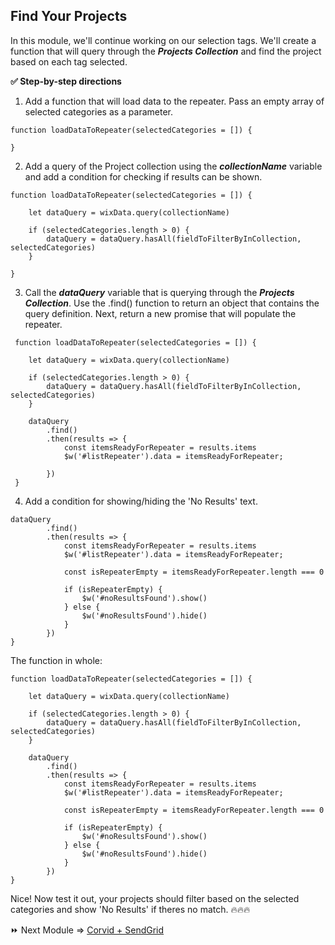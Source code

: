 ## Find Your Projects 

In this module, we'll continue working on our selection tags. We'll create a function that will query through the ***Projects Collection*** and find the project based on each tag selected. 




**✅ Step-by-step directions**

1. Add a function that will load data to the repeater. Pass an empty array of selected categories as a parameter.

```
function loadDataToRepeater(selectedCategories = []) {

}
```

2. Add a query of the Project collection using the ***collectionName*** variable and add a condition for checking if results can be shown.
```
function loadDataToRepeater(selectedCategories = []) {

	let dataQuery = wixData.query(collectionName)

	if (selectedCategories.length > 0) {
		dataQuery = dataQuery.hasAll(fieldToFilterByInCollection, selectedCategories)
	}
	
}
```

3. Call the ***dataQuery*** variable that is querying through the ***Projects Collection***. Use the .find() function to return an object that contains the query definition. Next, return a new promise that will populate the repeater.

```
 function loadDataToRepeater(selectedCategories = []) {

 	let dataQuery = wixData.query(collectionName)

 	if (selectedCategories.length > 0) {
 		dataQuery = dataQuery.hasAll(fieldToFilterByInCollection, selectedCategories)
 	}

 	dataQuery
 		.find()
 		.then(results => {
 			const itemsReadyForRepeater = results.items
 			$w('#listRepeater').data = itemsReadyForRepeater;

 		})
 }
```

4. Add a condition for showing/hiding the 'No Results' text.

```
dataQuery
		.find()
		.then(results => {
			const itemsReadyForRepeater = results.items
			$w('#listRepeater').data = itemsReadyForRepeater;

			const isRepeaterEmpty = itemsReadyForRepeater.length === 0

			if (isRepeaterEmpty) {
				$w('#noResultsFound').show()
			} else {
				$w('#noResultsFound').hide()
			}
		})
}
```

The function in whole:
```
function loadDataToRepeater(selectedCategories = []) {

	let dataQuery = wixData.query(collectionName)

	if (selectedCategories.length > 0) {
		dataQuery = dataQuery.hasAll(fieldToFilterByInCollection, selectedCategories)
	}

	dataQuery
		.find()
		.then(results => {
			const itemsReadyForRepeater = results.items
			$w('#listRepeater').data = itemsReadyForRepeater;

			const isRepeaterEmpty = itemsReadyForRepeater.length === 0

			if (isRepeaterEmpty) {
				$w('#noResultsFound').show()
			} else {
				$w('#noResultsFound').hide()
			}
		})
}
```
Nice! Now test it out, your projects should filter based on the selected categories and show 'No Results' if theres no match. 🔥🔥🔥

⏩ Next Module => [Corvid + SendGrid ](SENDGRID_API.md)

